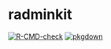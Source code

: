 # radminkit

<!-- badges: start -->
[![R-CMD-check](https://github.com/JoshuaSturm/radminkit/workflows/R-CMD-check/badge.svg)](https://github.com/JoshuaSturm/radminkit/actions)
[![pkgdown](https://github.com/JoshuaSturm/radminkit/workflows/pkgdown/badge.svg)](https://github.com/JoshuaSturm/radminkit/actions)
<!-- badges: end -->
